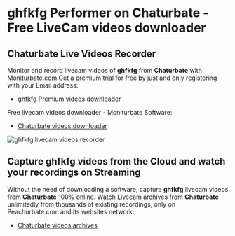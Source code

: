 # ghfkfg Performer on Chaturbate - Free LiveCam videos downloader

## Chaturbate Live Videos Recorder

Monitor and record livecam videos of **ghfkfg** from **Chaturbate** with Moniturbate.com
Get a premium trial for free by just and only registering with your Email address:
* [ghfkfg Premium videos downloader](https://moniturbate.com/request-demo-licence-key.html)

Free livecam videos downloader - Moniturbate Software:
* [Chaturbate videos downloader](https://moniturbate.com/moniturbate-download-software.html)

![ghfkfg livecam videos recorder](https://peachurnet.com/templates/moniturbate-software.png)


## Capture ghfkfg videos from the Cloud and watch your recordings on Streaming

Without the need of downloading a software, capture **ghfkfg** livecam videos from **Chaturbate** 100% online.
Watch Livecam archives from **Chaturbate** unlimitedly from thousands of existing recordings, only on Peachurbate.com and its websites network:
* [Chaturbate videos archives](https://peachurnet.com/)
